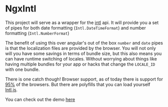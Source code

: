 # NgxIntl

This project will serve as a wrapper for the [intl](https://developer.mozilla.org/en-US/docs/Web/JavaScript/Reference/Global_Objects/Intl) api. It will provide you a set of pipes for both date formatting (`Intl.DateTimeFormat`) and number formatting (`Intl.NumberFormat`)

The benefit of using this over angular's out of the box `number` and `date` pipes is that the localization files are provided by the browser. You will not only will you have some savings in terms of bundle size, but this also means you can have runtime switching of locales. Without worrying about things like having multiple bundles for your app or hacks that change the `LOCALE_ID` with one bundle.

There is one catch though! Browser support, as of today there is support for [95%](https://caniuse.com/#feat=internationalization) of the browsers. But there are polyfills that you can load yourself [Intl.js](https://github.com/andyearnshaw/Intl.js/).


You can check out the demo [here](https://stackblitz.com/edit/ngx-intl)
